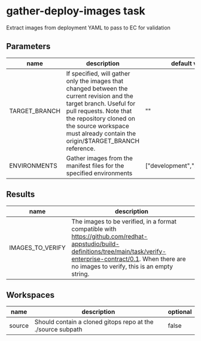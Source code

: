 # gather-deploy-images task

Extract images from deployment YAML to pass to EC for validation

## Parameters
|name|description|default value|required|
|---|---|---|---|
|TARGET_BRANCH|If specified, will gather only the images that changed between the current revision and the target branch. Useful for pull requests. Note that the repository cloned on the source workspace must already contain the origin/$TARGET_BRANCH reference. |""|false|
|ENVIRONMENTS|Gather images from the manifest files for the specified environments|["development","stage","prod"]|false|

## Results
|name|description|
|---|---|
|IMAGES_TO_VERIFY|The images to be verified, in a format compatible with https://github.com/redhat-appstudio/build-definitions/tree/main/task/verify-enterprise-contract/0.1. When there are no images to verify, this is an empty string. |

## Workspaces
|name|description|optional|
|---|---|---|
|source|Should contain a cloned gitops repo at the ./source subpath|false|

